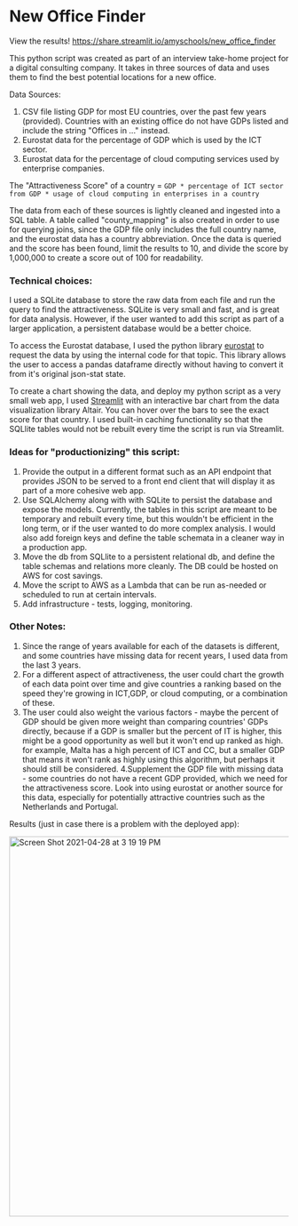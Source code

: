 # New Office Finder

View the results! https://share.streamlit.io/amyschools/new_office_finder


This python script was created as part of an interview take-home project for a digital consulting company. It takes in three sources of data and uses them to find the best potential locations for a new office. 

Data Sources:
1. CSV file listing GDP for most EU countries, over the past few years (provided). Countries with an existing office do
not have GDPs listed and include the string "Offices in ..." instead. 
2. Eurostat data for the percentage of GDP which is used by the ICT sector.
3. Eurostat data for the percentage of cloud computing services used by enterprise companies.

The "Attractiveness Score" of a country = `GDP * percentage of ICT sector from GDP * usage of cloud computing in enterprises in a country`

The data from each of these sources is lightly cleaned and ingested into a SQL table. A table called "county_mapping" is also created in order to use for querying joins, since the GDP file only includes the full country name, and the eurostat data has a country abbreviation. Once the data is queried and the score has been found, limit the results to 10, and divide the score by 1,000,000 to create a score out of 100 for readability.


### Technical choices:

I used a SQLite database to store the raw data from each file and run the query to find the attractiveness. SQLite is
very small and fast, and is great for data analysis. However, if the user wanted to add this script as part of a larger application, a persistent database would be a better choice.

To access the Eurostat database, I used the python library <a href="https://pypi.org/project/eurostat/">eurostat</a>
 to request the data by using the internal code for that topic. This library allows the user to access a pandas dataframe directly without having to convert
it from it's original json-stat state.

To create a chart showing the data, and deploy my python script as a very small web app, I used <a href="streamlit.io">Streamlit</a> with an interactive bar chart from the data visualization library Altair. You can hover over the bars to see the exact score for that country. I used built-in caching functionality so that the SQLlite tables would not be rebuilt every time the script is run via Streamlit.


### Ideas for "productionizing" this script:

1. Provide the output in a different format such as an API endpoint that provides JSON to be served to a front end client that will
display it as part of a more cohesive web app.
2. Use SQLAlchemy along with with SQLite to persist the database and expose the models. Currently,
the tables in this script are meant to be temporary and rebuilt every time, but this wouldn't be efficient in the long term, or if the user wanted to do more complex analysis. I would also add foreign keys and define the table schemata in a cleaner way in a production app.
3. Move the db from SQLlite to a persistent relational db, and define the table schemas and relations more cleanly. The DB could be hosted on AWS for cost savings.
4. Move the script to AWS as a Lambda that can be run as-needed or scheduled to run at certain intervals.
5. Add infrastructure - tests, logging, monitoring.


### Other Notes:

1. Since the range of years available for each of the datasets is different, and some countries have missing data for recent years,
I used data from the last 3 years.
2. For a different aspect of attractiveness, the user could chart the growth of each data point over time and give countries a ranking based on the speed they're growing in ICT,GDP, or cloud computing, or a combination of these.
3. The user could also weight the various factors - maybe the percent of GDP should be given more weight than comparing countries' GDPs
directly, because if a GDP is smaller but the percent of IT is higher, this might be a good opportunity as well but
it won't end up ranked as high. for example, Malta has a high percent of ICT and CC, but a smaller GDP that means it won't rank as highly using this algorithm, but perhaps it should still be considered.
4.Supplement the GDP file with missing data - some countries do not have a recent GDP provided, which we need for the
attractiveness score. Look into using eurostat or another source for this data, especially for potentially attractive countries
such as the Netherlands and Portugal.



Results (just in case there is a problem with the deployed app):

<img width="684" alt="Screen Shot 2021-04-28 at 3 19 19 PM" src="https://user-images.githubusercontent.com/19355893/116480515-4e486600-a836-11eb-9373-8b812be9486d.png">


